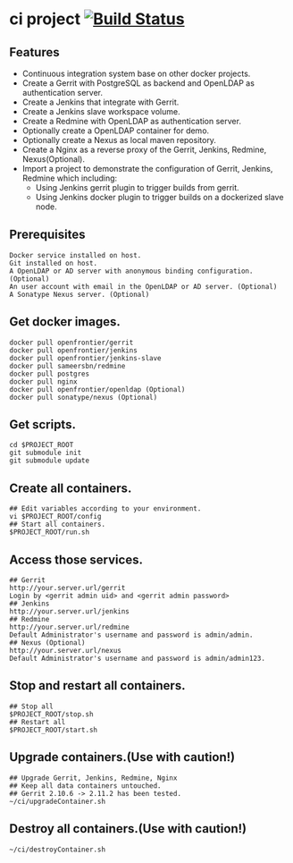 # ci project [![Build Status](https://travis-ci.org/shivshav/ci.svg)](https://travis-ci.org/shivshav/ci)
## Features
* Continuous integration system base on other docker projects.
* Create a Gerrit with PostgreSQL as backend and OpenLDAP as authentication server.
* Create a Jenkins that integrate with Gerrit.
* Create a Jenkins slave workspace volume.
* Create a Redmine with OpenLDAP as authentication server.
* Optionally create a OpenLDAP container for demo.
* Optionally create a Nexus as local maven repository.
* Create a Nginx as a reverse proxy of the Gerrit, Jenkins, Redmine, Nexus(Optional).
* Import a project to demonstrate the configuration of Gerrit, Jenkins, Redmine which including:
  * Using Jenkins gerrit plugin to trigger builds from gerrit.
  * Using Jenkins docker plugin to trigger builds on a dockerized slave node.

## Prerequisites
    Docker service installed on host.
    Git installed on host.
    A OpenLDAP or AD server with anonymous binding configuration. (Optional)
    An user account with email in the OpenLDAP or AD server. (Optional)
    A Sonatype Nexus server. (Optional)

## Get docker images.
    docker pull openfrontier/gerrit
    docker pull openfrontier/jenkins
    docker pull openfrontier/jenkins-slave
    docker pull sameersbn/redmine
    docker pull postgres
    docker pull nginx
    docker pull openfrontier/openldap (Optional)
    docker pull sonatype/nexus (Optional)

## Get scripts.
    cd $PROJECT_ROOT
    git submodule init
    git submodule update

## Create all containers.
    ## Edit variables according to your environment.
    vi $PROJECT_ROOT/config
    ## Start all containers.
    $PROJECT_ROOT/run.sh

## Access those services.
    ## Gerrit
    http://your.server.url/gerrit
    Login by <gerrit admin uid> and <gerrit admin password>
    ## Jenkins
    http://your.server.url/jenkins
    ## Redmine
    http://your.server.url/redmine
    Default Administrator's username and password is admin/admin.
    ## Nexus (Optional)
    http://your.server.url/nexus
    Default Administrator's username and password is admin/admin123.

## Stop and restart all containers.
    ## Stop all
    $PROJECT_ROOT/stop.sh
    ## Restart all
    $PROJECT_ROOT/start.sh

## Upgrade containers.(Use with caution!)
    ## Upgrade Gerrit, Jenkins, Redmine, Nginx
    ## Keep all data containers untouched.
    ## Gerrit 2.10.6 -> 2.11.2 has been tested.
    ~/ci/upgradeContainer.sh

## Destroy all containers.(Use with caution!) 
    ~/ci/destroyContainer.sh
